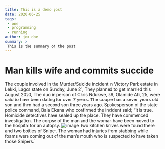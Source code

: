 ```yaml
---
title: This is a demo post
date: 2020-06-25
tags: 
 - one
 - programming
 - running
author: jon doe
summary: >
 This is the summary of the post
---
```

 # Man kills wife and commits succide 
The couple involved in the Murder/Suicide incident in Victory Park estate in Lekki, Lagos state on Sunday, June 21, They planned to get married this August 2020, The duo in person of Chris Ndukwe, 39, Olamide Alli, 25, were said to have been dating for over 7 years. The couple has a seven years old son and then had a second son three years ago. 
Spokesperson of the state police command, Bala Elkana who confirmed the incident said;
“It is true. Homicide detectives have sealed up the place. They have commenced investigation. The corpse of the man and the woman have been moved to the hospital for an autopsy. 
![image](https://cdn.pixabay.com/photo/2015/04/23/22/00/tree-736885__340.jpg)
Two kitchen knives were found there and two bottles of Sniper. The woman had injuries from stabbing while foams were coming out of the man’s mouth who is suspected to have taken those Snipers.`
